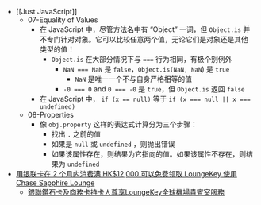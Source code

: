 - [[Just JavaScript]]
	- 07-Equality of Values
		- 在 JavaScript 中，尽管方法名中有 “Object” 一词，但 `Object.is` 并不专门针对对象。它可以比较任意两个值，无论它们是对象还是其他类型的值！
			- `Object.is` 在大部分情况下与 `===` 行为相同，有极个别例外
				- `NaN === NaN` 是 `false`，`Object.is(NaN, NaN`) 是 `true`
					- `NaN` 是唯一一个不与自身严格相等的值
				- `-0 === 0` and `0 === -0` 是 `true`，但 `Object.is` 返回 `false`
		- 在 JavaScript 中， `if (x == null)`  等于 `if (x === null || x === undefined)`
	- 08-Properties
		- 像 `obj.property` 这样的表达式计算分为三个步骤：
			- 找出 `.` 之前的值
			- 如果是 `null` 或 `undefined` ，则抛出错误
			- 如果该属性存在，则结果为它指向的值。如果该属性不存在，则结果为 `undefined`
- [用银联卡在 2 个月内消费满 HK$12,000 可以免费领取 LoungeKey 使用 Chase Sapphire Lounge](https://www.flyasia.co/2023/10/20/unionpay-loungekey/)
	- [銀聯鑽石卡及商務卡持卡人尊享LoungeKey全球機場貴賓室服務](https://go.flyasia.co/unionpay-loungekey/blog/)